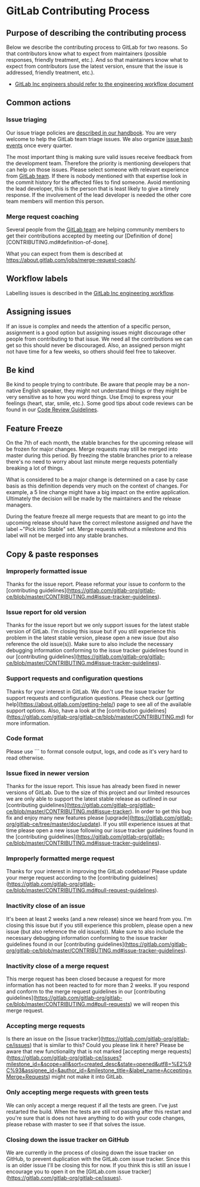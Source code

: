 # GitLab Contributing Process

## Purpose of describing the contributing process

Below we describe the contributing process to GitLab for two reasons. So that
contributors know what to expect from maintainers (possible responses, friendly
treatment, etc.). And so that maintainers know what to expect from contributors
(use the latest version, ensure that the issue is addressed, friendly treatment,
etc.).

- [GitLab Inc engineers should refer to the engineering workflow document](https://about.gitlab.com/handbook/engineering/workflow/)

## Common actions

### Issue triaging

Our issue triage policies are [described in our handbook]. You are very welcome
to help the GitLab team triage issues. We also organize [issue bash events] once
every quarter.

The most important thing is making sure valid issues receive feedback from the
development team. Therefore the priority is mentioning developers that can help
on those issues. Please select someone with relevant experience from
[GitLab team][team]. If there is nobody mentioned with that expertise
look in the commit history for the affected files to find someone. Avoid
mentioning the lead developer, this is the person that is least likely to give a
timely response. If the involvement of the lead developer is needed the other
core team members will mention this person.

[described in our handbook]: https://about.gitlab.com/handbook/engineering/issues/issue-triage-policies/
[issue bash events]: https://gitlab.com/gitlab-org/gitlab-ce/issues/17815

### Merge request coaching

Several people from the [GitLab team][team] are helping community members to get
their contributions accepted by meeting our [Definition of done][CONTRIBUTING.md#definition-of-done].

What you can expect from them is described at https://about.gitlab.com/jobs/merge-request-coach/.

## Workflow labels

Labelling issues is described in the [GitLab Inc engineering workflow].

[GitLab Inc engineering workflow]: https://about.gitlab.com/handbook/engineering/workflow/#labelling-issues

## Assigning issues

If an issue is complex and needs the attention of a specific person, assignment is a good option but assigning issues might discourage other people from contributing to that issue. We need all the contributions we can get so this should never be discouraged. Also, an assigned person might not have time for a few weeks, so others should feel free to takeover.

## Be kind

Be kind to people trying to contribute. Be aware that people may be a non-native
English speaker, they might not understand things or they might be very
sensitive as to how you word things. Use Emoji to express your feelings (heart,
star, smile, etc.). Some good tips about code reviews can be found in our
[Code Review Guidelines].

[Code Review Guidelines]: https://docs.gitlab.com/ce/development/code_review.html

## Feature Freeze

On the 7th of each month, the stable branches for the upcoming release will
be frozen for major changes. Merge requests may still be merged into master
during this period. By freezing the stable branches prior to a release there's
no need to worry about last minute merge requests potentially breaking a lot of
things.

What is considered to be a major change is determined on a case by case basis as
this definition depends very much on the context of changes. For example, a 5
line change might have a big impact on the entire application. Ultimately the
decision will be made by the maintainers and the release managers.

During the feature freeze all merge requests that are meant to go into the upcoming
release should have the correct milestone assigned _and_ have the label
~"Pick into Stable" set. Merge requests without a milestone and this label will
not be merged into any stable branches.

## Copy & paste responses

### Improperly formatted issue

Thanks for the issue report. Please reformat your issue to conform to the \[contributing guidelines\]\(https://gitlab.com/gitlab-org/gitlab-ce/blob/master/CONTRIBUTING.md#issue-tracker-guidelines).

### Issue report for old version

Thanks for the issue report but we only support issues for the latest stable version of GitLab. I'm closing this issue but if you still experience this problem in the latest stable version, please open a new issue (but also reference the old issue(s)). Make sure to also include the necessary debugging information conforming to the issue tracker guidelines found in our \[contributing guidelines\]\(https://gitlab.com/gitlab-org/gitlab-ce/blob/master/CONTRIBUTING.md#issue-tracker-guidelines).

### Support requests and configuration questions

Thanks for your interest in GitLab. We don't use the issue tracker for support
requests and configuration questions. Please check our
\[getting help\]\(https://about.gitlab.com/getting-help/) page to see all of the available
support options. Also, have a look at the \[contribution guidelines\]\(https://gitlab.com/gitlab-org/gitlab-ce/blob/master/CONTRIBUTING.md)
for more information.

### Code format

Please use ``` to format console output, logs, and code as it's very hard to read otherwise.

### Issue fixed in newer version

Thanks for the issue report. This issue has already been fixed in newer versions of GitLab. Due to the size of this project and our limited resources we are only able to support the latest stable release as outlined in our \[contributing guidelines\]\(https://gitlab.com/gitlab-org/gitlab-ce/blob/master/CONTRIBUTING.md#issue-tracker). In order to get this bug fix and enjoy many new features please \[upgrade\]\(https://gitlab.com/gitlab-org/gitlab-ce/tree/master/doc/update). If you still experience issues at that time please open a new issue following our issue tracker guidelines found in the \[contributing guidelines\]\(https://gitlab.com/gitlab-org/gitlab-ce/blob/master/CONTRIBUTING.md#issue-tracker-guidelines).

### Improperly formatted merge request

Thanks for your interest in improving the GitLab codebase! Please update your merge request according to the \[contributing guidelines\]\(https://gitlab.com/gitlab-org/gitlab-ce/blob/master/CONTRIBUTING.md#pull-request-guidelines).

### Inactivity close of an issue

It's been at least 2 weeks (and a new release) since we heard from you. I'm closing this issue but if you still experience this problem, please open a new issue (but also reference the old issue(s)). Make sure to also include the necessary debugging information conforming to the issue tracker guidelines found in our \[contributing guidelines\]\(https://gitlab.com/gitlab-org/gitlab-ce/blob/master/CONTRIBUTING.md#issue-tracker-guidelines).

### Inactivity close of a merge request

This merge request has been closed because a request for more information has not been reacted to for more than 2 weeks. If you respond and conform to the merge request guidelines in our \[contributing guidelines\]\(https://gitlab.com/gitlab-org/gitlab-ce/blob/master/CONTRIBUTING.md#pull-requests) we will reopen this merge request.

### Accepting merge requests

Is there an issue on the
\[issue tracker\]\(https://gitlab.com/gitlab-org/gitlab-ce/issues) that is
similar to this? Could you please link it here?
Please be aware that new functionality that is not marked
\[accepting merge requests\]\(https://gitlab.com/gitlab-org/gitlab-ce/issues?milestone_id=&scope=all&sort=created_desc&state=opened&utf8=%E2%9C%93&assignee_id=&author_id=&milestone_title=&label_name=Accepting+Merge+Requests)
might not make it into GitLab.

### Only accepting merge requests with green tests

We can only accept a merge request if all the tests are green. I've just
restarted the build. When the tests are still not passing after this restart and
you're sure that is does not have anything to do with your code changes, please
rebase with master to see if that solves the issue.

### Closing down the issue tracker on GitHub

We are currently in the process of closing down the issue tracker on GitHub, to
prevent duplication with the GitLab.com issue tracker.
Since this is an older issue I'll be closing this for now. If you think this is
still an issue I encourage you to open it on the \[GitLab.com issue tracker\]\(https://gitlab.com/gitlab-org/gitlab-ce/issues).

[team]: https://about.gitlab.com/team/
[contribution acceptance criteria]: https://gitlab.com/gitlab-org/gitlab-ce/blob/master/CONTRIBUTING.md#contribution-acceptance-criteria
["Implement design & UI elements" guidelines]: https://gitlab.com/gitlab-org/gitlab-ce/blob/master/CONTRIBUTING.md#implement-design-ui-elements
[Thoughtbot code review guide]: https://github.com/thoughtbot/guides/tree/master/code-review
